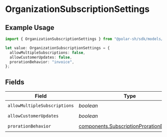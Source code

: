 # OrganizationSubscriptionSettings

## Example Usage

```typescript
import { OrganizationSubscriptionSettings } from "@polar-sh/sdk/models/components/organizationsubscriptionsettings.js";

let value: OrganizationSubscriptionSettings = {
  allowMultipleSubscriptions: false,
  allowCustomerUpdates: false,
  prorationBehavior: "invoice",
};
```

## Fields

| Field                                                                                                | Type                                                                                                 | Required                                                                                             | Description                                                                                          |
| ---------------------------------------------------------------------------------------------------- | ---------------------------------------------------------------------------------------------------- | ---------------------------------------------------------------------------------------------------- | ---------------------------------------------------------------------------------------------------- |
| `allowMultipleSubscriptions`                                                                         | *boolean*                                                                                            | :heavy_check_mark:                                                                                   | N/A                                                                                                  |
| `allowCustomerUpdates`                                                                               | *boolean*                                                                                            | :heavy_check_mark:                                                                                   | N/A                                                                                                  |
| `prorationBehavior`                                                                                  | [components.SubscriptionProrationBehavior](../../models/components/subscriptionprorationbehavior.md) | :heavy_check_mark:                                                                                   | N/A                                                                                                  |